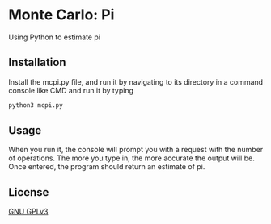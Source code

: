 # Monte Carlo: Pi
Using Python to estimate pi

## Installation
Install the mcpi.py file, and run it by navigating to its directory in a command console like CMD and run it by typing 
```bash
python3 mcpi.py
```
## Usage
When you run it, the console will prompt you with a request with the number of operations. The more you type in, the more accurate the output will be. Once entered, the program should return an estimate of pi.

## License
[GNU GPLv3](https://choosealicense.com/licenses/gpl-3.0/)
